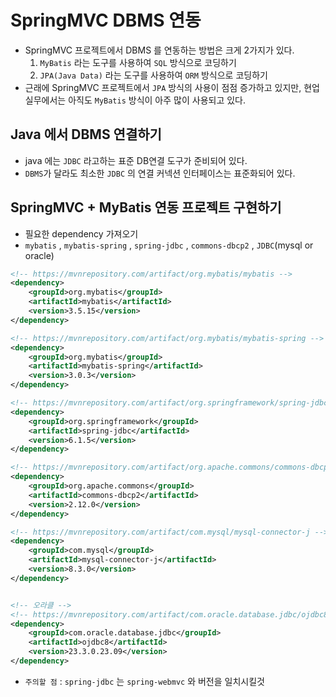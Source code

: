 # SpringMVC DBMS 연동
- SpringMVC 프로젝트에서 DBMS 를 연동하는 방법은 크게 2가지가 있다.
	1. `MyBatis` 라는 도구를 사용하여 `SQL` 방식으로 코딩하기
	2. `JPA(Java Data)` 라는 도구를 사용하여 `ORM` 방식으로 코딩하기
- 근래에 SpringMVC 프로젝트에서 `JPA` 방식의 사용이 점점 증가하고 있지만, 현업실무에서는 아직도 `MyBatis` 방식이 아주 많이 사용되고 있다.

## Java 에서 DBMS 연결하기
- java 에는 `JDBC` 라고하는 표준 DB연결 도구가 준비되어 있다.
- `DBMS`가 달라도 최소한 `JDBC` 의 연결 커넥션 인터페이스는 표준화되어 있다.


## SpringMVC + MyBatis 연동 프로젝트 구현하기

- 필요한 dependency 가져오기
- `mybatis` , `mybatis-spring` , `spring-jdbc` , `commons-dbcp2` , `JDBC`(mysql or oracle)
```xml
<!-- https://mvnrepository.com/artifact/org.mybatis/mybatis -->
<dependency>
    <groupId>org.mybatis</groupId>
    <artifactId>mybatis</artifactId>
    <version>3.5.15</version>
</dependency>

<!-- https://mvnrepository.com/artifact/org.mybatis/mybatis-spring -->
<dependency>
    <groupId>org.mybatis</groupId>
    <artifactId>mybatis-spring</artifactId>
    <version>3.0.3</version>
</dependency>

<!-- https://mvnrepository.com/artifact/org.springframework/spring-jdbc -->
<dependency>
    <groupId>org.springframework</groupId>
    <artifactId>spring-jdbc</artifactId>
    <version>6.1.5</version>
</dependency>

<!-- https://mvnrepository.com/artifact/org.apache.commons/commons-dbcp2 -->
<dependency>
    <groupId>org.apache.commons</groupId>
    <artifactId>commons-dbcp2</artifactId>
    <version>2.12.0</version>
</dependency>

<!-- https://mvnrepository.com/artifact/com.mysql/mysql-connector-j -->
<dependency>
    <groupId>com.mysql</groupId>
    <artifactId>mysql-connector-j</artifactId>
    <version>8.3.0</version>
</dependency>


<!-- 오라클 -->
<!-- https://mvnrepository.com/artifact/com.oracle.database.jdbc/ojdbc8 -->
<dependency>
    <groupId>com.oracle.database.jdbc</groupId>
    <artifactId>ojdbc8</artifactId>
    <version>23.3.0.23.09</version>
</dependency>

```
- `주의할 점` : `spring-jdbc` 는 `spring-webmvc` 와 버전을 일치시킬것

